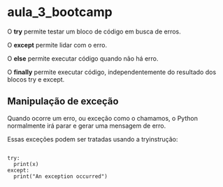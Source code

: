 # aula_3_bootcamp


O **try** permite testar um bloco de código em busca de erros.

O **except** permite lidar com o erro.

O **else** permite executar código quando não há erro.

O **finally** permite executar código, independentemente do resultado dos blocos try e except.


## Manipulação de exceção

Quando ocorre um erro, ou exceção como o chamamos, o Python normalmente irá parar e gerar uma mensagem de erro.

Essas exceções podem ser tratadas usando a tryinstrução:

````

try:
  print(x)
except:
  print("An exception occurred")
  
````